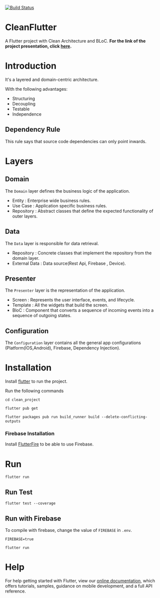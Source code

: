 [![Build Status](https://travis-ci.com/AntonyChinVal/flutter-clean-architecture.svg?branch=master)](https://travis-ci.com/AntonyChinVal/flutter-clean-architecture)

# CleanFlutter
A Flutter project with Clean Architecture and BLoC. **For the link of the project presentation, click [here](https://prezi.com/view/XNsm2gaEECR1xur67XOV/).**

# Introduction

It's a layered and domain-centric architecture.  

With the following advantages:

* Structuring
* Decoupling
* Testable
* Independence

## Dependency Rule

This rule says that source code dependencies can only point inwards.


# Layers

## Domain
The `Domain` layer defines the business logic of the application.
* Entity : Enterprise wide business rules.
* Use Case : Application specific business rules.
* Repository : Abstract classes that define the expected functionality of outer layers.

## Data
The `Data` layer is responsible for data retrieval.
* Repository : Concrete classes that implement the repository from the domain layer.
* External Data : Data source(Rest Api, Firebase , Device).

## Presenter
The `Presenter` layer is the representation of the application.
* Screen : Represents the user interface, events, and lifecycle.
* Template : All the widgets that build the screen.
* BloC : Component that converts a sequence of incoming events into a sequence of outgoing states.

## Configuration
The `Configuration` layer contains all the general app configurations (Platform(IOS,Android), Firebase, Dependency Injection).

# Installation

Install [flutter](https://flutter.dev/docs/get-started/install) to run the project.

Run the following commands

```flutter
cd clean_project

flutter pub get

flutter packages pub run build_runner build --delete-conflicting-outputs
```

### Firebase Installation
Install [FlutterFire](https://firebase.flutter.dev/) to be able to use Firebase.

# Run
```flutter
flutter run
```

## Run Test
```flutter
flutter test --coverage
```

## Run with Firebase
To compile with firebase, change the value of `FIREBASE` in `.env`.

```flutter
FIREBASE=true
```

```flutter
flutter run
```

# Help
For help getting started with Flutter, view our
[online documentation](https://flutter.dev/docs), which offers tutorials,
samples, guidance on mobile development, and a full API reference.
